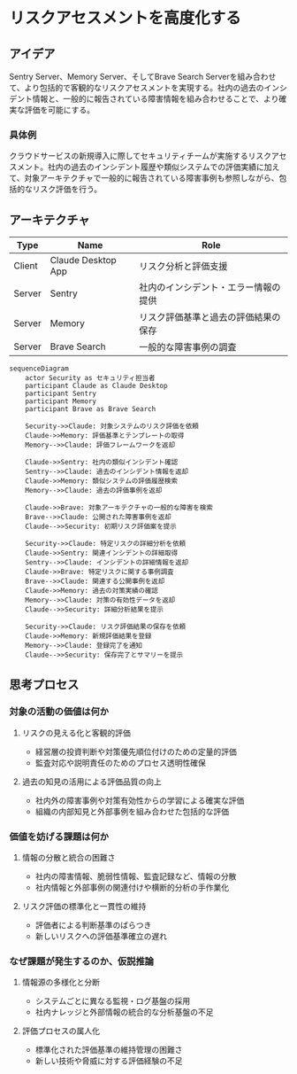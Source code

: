 # リスクアセスメントを高度化する

## アイデア
Sentry Server、Memory Server、そしてBrave Search Serverを組み合わせて、より包括的で客観的なリスクアセスメントを実現する。社内の過去のインシデント情報と、一般的に報告されている障害情報を組み合わせることで、より確実な評価を可能にする。

### 具体例
クラウドサービスの新規導入に際してセキュリティチームが実施するリスクアセスメント。社内の過去のインシデント履歴や類似システムでの評価実績に加えて、対象アーキテクチャで一般的に報告されている障害事例も参照しながら、包括的なリスク評価を行う。

## アーキテクチャ

| Type | Name | Role |
|--|--|--|
| Client | Claude Desktop App | リスク分析と評価支援 |
| Server | Sentry | 社内のインシデント・エラー情報の提供 |
| Server | Memory | リスク評価基準と過去の評価結果の保存 |
| Server | Brave Search | 一般的な障害事例の調査 |

```mermaid
sequenceDiagram
    actor Security as セキュリティ担当者
    participant Claude as Claude Desktop
    participant Sentry
    participant Memory
    participant Brave as Brave Search

    Security->>Claude: 対象システムのリスク評価を依頼
    Claude->>Memory: 評価基準とテンプレートの取得
    Memory-->>Claude: 評価フレームワークを返却
    
    Claude->>Sentry: 社内の類似インシデント確認
    Sentry-->>Claude: 過去のインシデント情報を返却
    Claude->>Memory: 類似システムの評価履歴検索
    Memory-->>Claude: 過去の評価事例を返却
    
    Claude->>Brave: 対象アーキテクチャの一般的な障害を検索
    Brave-->>Claude: 公開された障害事例を返却
    Claude-->>Security: 初期リスク評価案を提示
    
    Security->>Claude: 特定リスクの詳細分析を依頼
    Claude->>Sentry: 関連インシデントの詳細取得
    Sentry-->>Claude: インシデントの詳細情報を返却
    Claude->>Brave: 特定リスクに関する事例調査
    Brave-->>Claude: 関連する公開事例を返却
    Claude->>Memory: 過去の対策実績の確認
    Memory-->>Claude: 対策の有効性データを返却
    Claude-->>Security: 詳細分析結果を提示
    
    Security->>Claude: リスク評価結果の保存を依頼
    Claude->>Memory: 新規評価結果を登録
    Memory-->>Claude: 登録完了を通知
    Claude-->>Security: 保存完了とサマリーを提示
```

## 思考プロセス

### 対象の活動の価値は何か
1. リスクの見える化と客観的評価
    - 経営層の投資判断や対策優先順位付けのための定量的評価
    - 監査対応や説明責任のためのプロセス透明性確保<br>

2. 過去の知見の活用による評価品質の向上
    - 社内外の障害事例や対策有効性からの学習による確実な評価
    - 組織の内部知見と外部事例を組み合わせた包括的な評価

### 価値を妨げる課題は何か
1. 情報の分散と統合の困難さ
    - 社内の障害情報、脆弱性情報、監査記録など、情報の分散
    - 社内情報と外部事例の関連付けや横断的分析の手作業化<br>

2. リスク評価の標準化と一貫性の維持
    - 評価者による判断基準のばらつき
    - 新しいリスクへの評価基準確立の遅れ

### なぜ課題が発生するのか、仮説推論
1. 情報源の多様化と分断
    - システムごとに異なる監視・ログ基盤の採用
    - 社内ナレッジと外部情報の統合的な分析基盤の不足<br>

2. 評価プロセスの属人化
    - 標準化された評価基準の維持管理の困難さ
    - 新しい技術や脅威に対する評価経験の不足